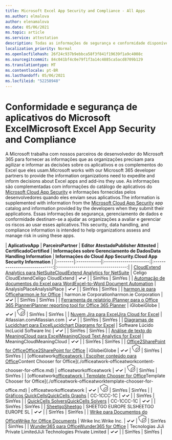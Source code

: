```yaml
---
title: Microsoft Excel App Security and Compliance - All Apps
ms.author: elmalova
author: elenamalova
ms.date: 05/06/2021
ms.topic: article
ms.service: attestation
description: Todas as informações de segurança e conformidade disponíveis para todos os aplicativos do Microsoft Excel.
localization_priority: Normal
ms.openlocfilehash: 26f24c937b9ebbca58f3f841f19639f1a9c4008c
ms.sourcegitcommit: 84c041bf4c0e79f1f3a14c4885ca5acd8709b129
ms.translationtype: MT
ms.contentlocale: pt-BR
ms.lasthandoff: 05/06/2021
ms.locfileid: "52258948"
---
```

# <a name="microsoft-excel-app-security-and-compliance"></a><span data-ttu-id="9d720-103">Conformidade e segurança de aplicativos do Microsoft Excel</span><span class="sxs-lookup"><span data-stu-id="9d720-103">Microsoft Excel App Security and Compliance</span></span>

<span data-ttu-id="9d720-104">A Microsoft trabalha com nossos parceiros de desenvolvedor do Microsoft 365 para fornecer as informações que as organizações precisam para agilizar e informar as decisões sobre os aplicativos e os complementos do Excel que eles usam.</span><span class="sxs-lookup"><span data-stu-id="9d720-104">Microsoft works with our Microsoft 365 developer partners to provide the information organizations need to expedite and inform decisions about Excel apps and add-ins they use.</span></span> <span data-ttu-id="9d720-105">As informações são complementadas com informações do catálogo de aplicativos do [Microsoft Cloud App Security](https://www.microsoft.com/en-us/enterprise-mobility-security/cloud-app-security) e informações fornecidas pelos desenvolvedores quando eles enviam seus aplicativos.</span><span class="sxs-lookup"><span data-stu-id="9d720-105">The information is supplemented with information from the [Microsoft Cloud App Security](https://www.microsoft.com/en-us/enterprise-mobility-security/cloud-app-security) app catalog and information provided by the developers when they submit their applications.</span></span> <span data-ttu-id="9d720-106">Essas informações de segurança, gerenciamento de dados e conformidade destinam-se a ajudar as organizações a avaliar e gerenciar os riscos ao usar esses aplicativos.</span><span class="sxs-lookup"><span data-stu-id="9d720-106">This security, data handling, and compliance information is intended to help organizations assess and manage risk in using these apps.</span></span>

| <span data-ttu-id="9d720-107">**Aplicativo**</span><span class="sxs-lookup"><span data-stu-id="9d720-107">**App**</span></span> | <span data-ttu-id="9d720-108">**Parceiro**</span><span class="sxs-lookup"><span data-stu-id="9d720-108">**Partner**</span></span> | <span data-ttu-id="9d720-109">**Editor Atestado**</span><span class="sxs-lookup"><span data-stu-id="9d720-109">**Publisher Attested**</span></span> | <span data-ttu-id="9d720-110">**Certificado**</span><span class="sxs-lookup"><span data-stu-id="9d720-110">**Certified**</span></span> | <span data-ttu-id="9d720-111">**Informações sobre Gerenciamento de Dados**</span><span class="sxs-lookup"><span data-stu-id="9d720-111">**Data Handling Information**</span></span> | <span data-ttu-id="9d720-112">**Informações do Cloud App Security.**</span><span class="sxs-lookup"><span data-stu-id="9d720-112">**Cloud App Security Information**</span></span> |
|:--------|:------------|:----------------------:|:-----------------------------:|:----------------------------------:|
| [<span data-ttu-id="9d720-113">CloudExtend Analytics para NetSuite</span><span class="sxs-lookup"><span data-stu-id="9d720-113">CloudExtend Analytics for NetSuite</span></span>](./celigo-cloudextend-analytics-for-netsuite.md) | <span data-ttu-id="9d720-114">Celigo CloudExtend</span><span class="sxs-lookup"><span data-stu-id="9d720-114">Celigo CloudExtend</span></span> | <span data-ttu-id="9d720-115">**✓**</span><span class="sxs-lookup"><span data-stu-id="9d720-115">**✓**</span></span> |  | <span data-ttu-id="9d720-116">Sim</span><span class="sxs-lookup"><span data-stu-id="9d720-116">Yes</span></span> | <span data-ttu-id="9d720-117">Sim</span><span class="sxs-lookup"><span data-stu-id="9d720-117">Yes</span></span> |
| [<span data-ttu-id="9d720-118">Automação de documentos do Excel para Word</span><span class="sxs-lookup"><span data-stu-id="9d720-118">Excel-to-Word Document Automation</span></span>](./analysisplace-excel-to-word-document-automation.md) | <span data-ttu-id="9d720-119">AnalysisPlace</span><span class="sxs-lookup"><span data-stu-id="9d720-119">AnalysisPlace</span></span> | <span data-ttu-id="9d720-120">**✓**</span><span class="sxs-lookup"><span data-stu-id="9d720-120">**✓**</span></span> |  | <span data-ttu-id="9d720-121">Sim</span><span class="sxs-lookup"><span data-stu-id="9d720-121">Yes</span></span> | <span data-ttu-id="9d720-122">Sim</span><span class="sxs-lookup"><span data-stu-id="9d720-122">Yes</span></span> |
| [<span data-ttu-id="9d720-123">harmon.ie para Office</span><span class="sxs-lookup"><span data-stu-id="9d720-123">harmon.ie for Office</span></span>](./harmonie-corporation-for-office.md) | <span data-ttu-id="9d720-124">harmon.ie Corporation</span><span class="sxs-lookup"><span data-stu-id="9d720-124">harmon.ie Corporation</span></span> | <span data-ttu-id="9d720-125">**✓**</span><span class="sxs-lookup"><span data-stu-id="9d720-125">**✓**</span></span> |  | <span data-ttu-id="9d720-126">Sim</span><span class="sxs-lookup"><span data-stu-id="9d720-126">Yes</span></span> | <span data-ttu-id="9d720-127">Sim</span><span class="sxs-lookup"><span data-stu-id="9d720-127">Yes</span></span> |
| [<span data-ttu-id="9d720-128">Ferramenta de relatório iPlanner para o Office 365 Planner</span><span class="sxs-lookup"><span data-stu-id="9d720-128">iPlanner reporting tool for Office 365 Planner</span></span>](./iglobe-iplanner-reporting-tool-for-office-365-planner.md) | <span data-ttu-id="9d720-129">iGlobe</span><span class="sxs-lookup"><span data-stu-id="9d720-129">iGlobe</span></span> | <span data-ttu-id="9d720-130">**✓**</span><span class="sxs-lookup"><span data-stu-id="9d720-130">**✓**</span></span> | <img alt="Certified application badge" src="../media/certified-badge.png" height="25" width="25" /> | <span data-ttu-id="9d720-131">Sim</span><span class="sxs-lookup"><span data-stu-id="9d720-131">Yes</span></span> | <span data-ttu-id="9d720-132">Sim</span><span class="sxs-lookup"><span data-stu-id="9d720-132">Yes</span></span> |
| [<span data-ttu-id="9d720-133">Nuvem Jira para Excel</span><span class="sxs-lookup"><span data-stu-id="9d720-133">Jira Cloud for Excel</span></span>](./atlassiancom-jira-cloud-for-excel.md) | <span data-ttu-id="9d720-134">Atlassian.com</span><span class="sxs-lookup"><span data-stu-id="9d720-134">Atlassian.com</span></span> | <span data-ttu-id="9d720-135">**✓**</span><span class="sxs-lookup"><span data-stu-id="9d720-135">**✓**</span></span> |  | <span data-ttu-id="9d720-136">Sim</span><span class="sxs-lookup"><span data-stu-id="9d720-136">Yes</span></span> | <span data-ttu-id="9d720-137">Sim</span><span class="sxs-lookup"><span data-stu-id="9d720-137">Yes</span></span> |
| [<span data-ttu-id="9d720-138">Diagramas de Lucidchart para Excel</span><span class="sxs-lookup"><span data-stu-id="9d720-138">Lucidchart Diagrams for Excel</span></span>](./lucid-software-inc-lucidchart-diagrams-for-excel.md) | <span data-ttu-id="9d720-139">Software Lúcido Inc</span><span class="sxs-lookup"><span data-stu-id="9d720-139">Lucid Software Inc</span></span> | <span data-ttu-id="9d720-140">**✓**</span><span class="sxs-lookup"><span data-stu-id="9d720-140">**✓**</span></span> |  | <span data-ttu-id="9d720-141">Sim</span><span class="sxs-lookup"><span data-stu-id="9d720-141">Yes</span></span> | <span data-ttu-id="9d720-142">Sim</span><span class="sxs-lookup"><span data-stu-id="9d720-142">Yes</span></span> |
| [<span data-ttu-id="9d720-143">Análise de texto do MeaningCloud para Excel</span><span class="sxs-lookup"><span data-stu-id="9d720-143">MeaningCloud Text Analytics for Excel</span></span>](./meaningcloud-text-analytics-for-excel.md) | <span data-ttu-id="9d720-144">MeaningCloud</span><span class="sxs-lookup"><span data-stu-id="9d720-144">MeaningCloud</span></span> | <span data-ttu-id="9d720-145">**✓**</span><span class="sxs-lookup"><span data-stu-id="9d720-145">**✓**</span></span> |  | <span data-ttu-id="9d720-146">Sim</span><span class="sxs-lookup"><span data-stu-id="9d720-146">Yes</span></span> | <span data-ttu-id="9d720-147">Sim</span><span class="sxs-lookup"><span data-stu-id="9d720-147">Yes</span></span> |
| [<span data-ttu-id="9d720-148">Office2SharePoint for Office</span><span class="sxs-lookup"><span data-stu-id="9d720-148">Office2SharePoint for Office</span></span>](./iglobe-office2sharepoint-for-office.md) | <span data-ttu-id="9d720-149">iGlobe</span><span class="sxs-lookup"><span data-stu-id="9d720-149">iGlobe</span></span> | <span data-ttu-id="9d720-150">**✓**</span><span class="sxs-lookup"><span data-stu-id="9d720-150">**✓**</span></span> | <img alt="Certified application badge" src="../media/certified-badge.png" height="25" width="25" /> | <span data-ttu-id="9d720-151">Sim</span><span class="sxs-lookup"><span data-stu-id="9d720-151">Yes</span></span> | <span data-ttu-id="9d720-152">Sim</span><span class="sxs-lookup"><span data-stu-id="9d720-152">Yes</span></span> |
| <span data-ttu-id="9d720-153">[officeatwork</span><span class="sxs-lookup"><span data-stu-id="9d720-153">[officeatwork</span></span> | <span data-ttu-id="9d720-154">Escolher conteúdo para Office](./officeatwork-officeatworkcontent-chooser-for-office.md)</span><span class="sxs-lookup"><span data-stu-id="9d720-154">Content Chooser for Office](./officeatwork-officeatworkcontent-chooser-for-office.md)</span></span> | <span data-ttu-id="9d720-155">officeatwork</span><span class="sxs-lookup"><span data-stu-id="9d720-155">officeatwork</span></span> | <span data-ttu-id="9d720-156">**✓**</span><span class="sxs-lookup"><span data-stu-id="9d720-156">**✓**</span></span> | <img alt="Certified application badge" src="../media/certified-badge.png" height="25" width="25" /> | <span data-ttu-id="9d720-157">Sim</span><span class="sxs-lookup"><span data-stu-id="9d720-157">Yes</span></span> | <span data-ttu-id="9d720-158">Sim</span><span class="sxs-lookup"><span data-stu-id="9d720-158">Yes</span></span> |
| <span data-ttu-id="9d720-159">[officeatwork</span><span class="sxs-lookup"><span data-stu-id="9d720-159">[officeatwork</span></span> | <span data-ttu-id="9d720-160">Template Chooser for Office](./officeatwork-officeatworktemplate-chooser-for-office.md)</span><span class="sxs-lookup"><span data-stu-id="9d720-160">Template Chooser for Office](./officeatwork-officeatworktemplate-chooser-for-office.md)</span></span> | <span data-ttu-id="9d720-161">officeatwork</span><span class="sxs-lookup"><span data-stu-id="9d720-161">officeatwork</span></span> | <span data-ttu-id="9d720-162">**✓**</span><span class="sxs-lookup"><span data-stu-id="9d720-162">**✓**</span></span> | <img alt="Certified application badge" src="../media/certified-badge.png" height="25" width="25" /> | <span data-ttu-id="9d720-163">Sim</span><span class="sxs-lookup"><span data-stu-id="9d720-163">Yes</span></span> | <span data-ttu-id="9d720-164">Sim</span><span class="sxs-lookup"><span data-stu-id="9d720-164">Yes</span></span> |
| [<span data-ttu-id="9d720-165">Gráficos QuickCells</span><span class="sxs-lookup"><span data-stu-id="9d720-165">QuickCells Graphs</span></span>](./cc-1c-quickcells-graphs.md) | <span data-ttu-id="9d720-166">CC-1C</span><span class="sxs-lookup"><span data-stu-id="9d720-166">CC-1C</span></span> | <span data-ttu-id="9d720-167">**✓**</span><span class="sxs-lookup"><span data-stu-id="9d720-167">**✓**</span></span> |  | <span data-ttu-id="9d720-168">Sim</span><span class="sxs-lookup"><span data-stu-id="9d720-168">Yes</span></span> | <span data-ttu-id="9d720-169">Sim</span><span class="sxs-lookup"><span data-stu-id="9d720-169">Yes</span></span> |
| [<span data-ttu-id="9d720-170">QuickCells Solvers</span><span class="sxs-lookup"><span data-stu-id="9d720-170">QuickCells Solvers</span></span>](./cc-1c-quickcells-solvers.md) | <span data-ttu-id="9d720-171">CC-1C</span><span class="sxs-lookup"><span data-stu-id="9d720-171">CC-1C</span></span> | <span data-ttu-id="9d720-172">**✓**</span><span class="sxs-lookup"><span data-stu-id="9d720-172">**✓**</span></span> |  | <span data-ttu-id="9d720-173">Sim</span><span class="sxs-lookup"><span data-stu-id="9d720-173">Yes</span></span> | <span data-ttu-id="9d720-174">Sim</span><span class="sxs-lookup"><span data-stu-id="9d720-174">Yes</span></span> |
| [<span data-ttu-id="9d720-175">Sheetgo</span><span class="sxs-lookup"><span data-stu-id="9d720-175">Sheetgo</span></span>](./sheetgo-europe-sl.md) | <span data-ttu-id="9d720-176">SHEETGO EUROPE SL</span><span class="sxs-lookup"><span data-stu-id="9d720-176">SHEETGO EUROPE SL</span></span> | <span data-ttu-id="9d720-177">**✓**</span><span class="sxs-lookup"><span data-stu-id="9d720-177">**✓**</span></span> |  | <span data-ttu-id="9d720-178">Sim</span><span class="sxs-lookup"><span data-stu-id="9d720-178">Yes</span></span> | <span data-ttu-id="9d720-179">Sim</span><span class="sxs-lookup"><span data-stu-id="9d720-179">Yes</span></span> |
| [<span data-ttu-id="9d720-180">Wrike para Documentos do Office</span><span class="sxs-lookup"><span data-stu-id="9d720-180">Wrike for Office Documents</span></span>](./wrike-inc-for-office-documents.md) | <span data-ttu-id="9d720-181">Wrike Inc.</span><span class="sxs-lookup"><span data-stu-id="9d720-181">Wrike Inc.</span></span> | <span data-ttu-id="9d720-182">**✓**</span><span class="sxs-lookup"><span data-stu-id="9d720-182">**✓**</span></span> | <img alt="Certified application badge" src="../media/certified-badge.png" height="25" width="25" /> | <span data-ttu-id="9d720-183">Sim</span><span class="sxs-lookup"><span data-stu-id="9d720-183">Yes</span></span> | <span data-ttu-id="9d720-184">Sim</span><span class="sxs-lookup"><span data-stu-id="9d720-184">Yes</span></span> |
| [<span data-ttu-id="9d720-185">Wunder365 para Office</span><span class="sxs-lookup"><span data-stu-id="9d720-185">Wunder365 for Office</span></span>](./jiji-technologies-private-limited-wunder365-for-office.md) | <span data-ttu-id="9d720-186">Tecnologias JiJi Private Limited</span><span class="sxs-lookup"><span data-stu-id="9d720-186">JiJi Technologies Private Limited</span></span> | <span data-ttu-id="9d720-187">**✓**</span><span class="sxs-lookup"><span data-stu-id="9d720-187">**✓**</span></span> |  | <span data-ttu-id="9d720-188">Sim</span><span class="sxs-lookup"><span data-stu-id="9d720-188">Yes</span></span> | <span data-ttu-id="9d720-189">Sim</span><span class="sxs-lookup"><span data-stu-id="9d720-189">Yes</span></span> |
